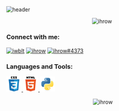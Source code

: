 <img src="https://github.com/iwblt/iwblt/blob/main/assets/github.gif" alt="header">
<p align="center"> <img src="https://komarev.com/ghpvc/?username=ihrow&label=homies&color=ffff00&style=flat" alt="ihrow" /> </p>

<h3 align="left">Connect with me:</h3>
<p align="left">
<a href="t.me/iwblt" target="blank"><img align="center" src="https://upload.wikimedia.org/wikipedia/commons/thumb/8/82/Telegram_logo.svg/1024px-Telegram_logo.svg.png" alt="iwblt" height="40" width="40" /></a>
<a href="https://fb.com/ihrow" target="blank"><img align="center" src="https://raw.githubusercontent.com/rahuldkjain/github-profile-readme-generator/master/src/images/icons/Social/facebook.svg" alt="ihrow" height="40" width="40" /></a>
<a href="https://discord.gg/ihrow#4373" target="blank"><img align="center" src="https://raw.githubusercontent.com/rahuldkjain/github-profile-readme-generator/master/src/images/icons/Social/discord.svg" alt="ihrow#4373" height="40" width="40" /></a>
</p>



<h3 align="left">Languages and Tools:</h3>
<p align="left"> <a href="https://www.w3schools.com/css/" target="_blank"> <img src="https://raw.githubusercontent.com/devicons/devicon/master/icons/css3/css3-original-wordmark.svg" alt="css3" width="40" height="40"/> </a> <a href="https://www.w3.org/html/" target="_blank"> <img src="https://raw.githubusercontent.com/devicons/devicon/master/icons/html5/html5-original-wordmark.svg" alt="html5" width="40" height="40"/> </a> <a href="https://www.python.org" target="_blank"> <img src="https://raw.githubusercontent.com/devicons/devicon/master/icons/python/python-original.svg" alt="python" width="40" height="40"/> </a> </p>

<p align="center">&nbsp;<img align="center" src="https://github-readme-stats.vercel.app/api?username=ihrow&show_icons=true&theme=dark&title_color=ffffff&text_color=ffffff&hide_border=true&locale=en" alt="ihrow" /></p>
